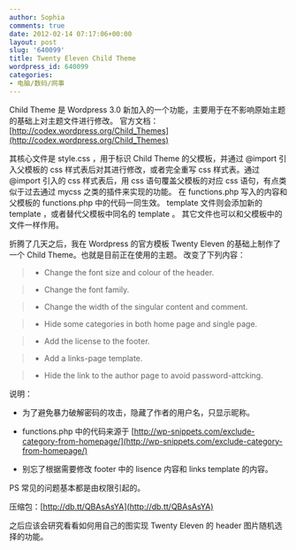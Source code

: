 ```yaml
---
author: Sophia
comments: true
date: 2012-02-14 07:17:06+00:00
layout: post
slug: '640099'
title: Twenty Eleven Child Theme
wordpress_id: 640099
categories:
- 电脑/数码/网事
---
```


Child Theme 是 Wordpress 3.0 新加入的一个功能，主要用于在不影响原始主题的基础上对主题文件进行修改。
官方文档：[http://codex.wordpress.org/Child_Themes](http://codex.wordpress.org/Child_Themes)

其核心文件是 style.css ，用于标识 Child Theme 的父模板，并通过 @import 引入父模板的 css 样式表后对其进行修改，或者完全重写 css 样式表。通过 @import 引入的 css 样式表后，用 css 语句覆盖父模板的对应 css 语句，有点类似于过去通过 mycss 之类的插件来实现的功能。
在 functions.php 写入的内容和父模板的 functions.php 中的代码一同生效。
template 文件则会添加新的 template ，或者替代父模板中同名的 template 。
其它文件也可以和父模板中的文件一样作用。

折腾了几天之后，我在 Wordpress 的官方模板 Twenty Eleven 的基础上制作了一个 Child Theme。也就是目前正在使用的主题。
改变了下列内容：


> 

> 
> 
	
>   * Change the font size and colour of the header.
> 
	
>   * Change the font family.
> 
	
>   * Change the width of the singular content and comment.
> 
	
>   * Hide some categories in both home page and single page.
> 
	
>   * Add the license to the footer.
> 
	
>   * Add a links-page template.
> 
	
>   * Hide the link to the author page to avoid password-attcking.
> 





说明：	

* 为了避免暴力破解密码的攻击，隐藏了作者的用户名，只显示昵称。


* functions.php 中的代码来源于 [http://wp-snippets.com/exclude-category-from-homepage/](http://wp-snippets.com/exclude-category-from-homepage/)


* 别忘了根据需要修改 footer 中的 lisence 内容和 links template 的内容。





PS 常见的问题基本都是由权限引起的。




压缩包：[http://db.tt/QBAsAsYA](http://db.tt/QBAsAsYA)

之后应该会研究看看如何用自己的图实现 Twenty Eleven 的 header 图片随机选择的功能。

